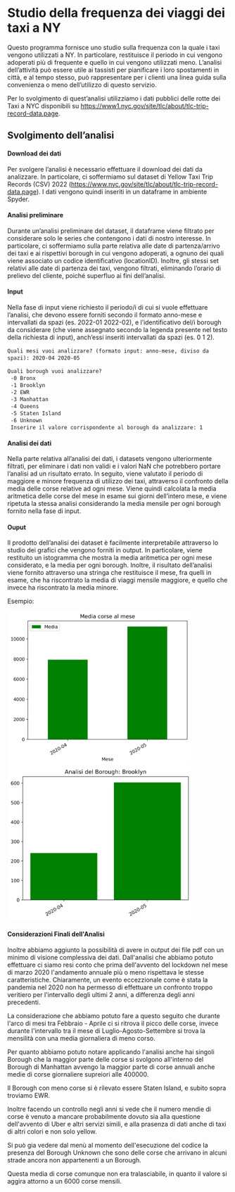 # Studio della frequenza dei viaggi dei taxi a NY

Questo programma fornisce uno studio sulla frequenza con la quale i taxi vengono utilizzati a NY. In particolare, restituisce il periodo in cui vengono adoperati più di frequente e quello in cui vengono utilizzati meno. 
L’analisi dell’attività può essere utile ai tassisti per pianificare i loro spostamenti in città, e al tempo stesso, può rappresentare per i clienti una linea guida sulla convenienza o meno dell’utilizzo di questo servizio. 

Per lo svolgimento di quest’analisi utilizziamo i dati pubblici delle rotte dei Taxi a NYC disponibili su https://www1.nyc.gov/site/tlc/about/tlc-trip-record-data.page. 


## Svolgimento dell’analisi

#### Download dei dati

Per svolgere l’analisi è necessario effettuare il download dei dati da analizzare. In particolare, ci soffermiamo sul dataset di Yellow Taxi Trip Records (CSV) 2022 (https://www.nyc.gov/site/tlc/about/tlc-trip-record-data.page).
I dati vengono quindi inseriti in un dataframe in ambiente Spyder. 

#### Analisi preliminare

Durante un’analisi preliminare del dataset, il dataframe viene filtrato per considerare solo le series che contengono i dati di nostro interesse. In particolare, ci soffermiamo sulla parte relativa alle date di partenza/arrivo dei taxi e ai rispettivi borough in cui vengono adoperati, a ognuno dei quali viene associato un codice identificativo (locationID). Inoltre, gli stessi set relativi alle date di partenza dei taxi, vengono filtrati, eliminando l’orario di prelievo del cliente, poiché superfluo ai fini dell’analisi. 


#### Input

Nella fase di input viene richiesto il periodo/i di cui si vuole effettuare l’analisi, che devono essere forniti secondo il formato anno-mese e intervallati da spazi (es. 2022-01 2022-02), e l’identificativo del/i borough da considerare (che viene assegnato secondo la legenda presente nel testo della richiesta di input), anch’essi inseriti intervallati da spazi (es. 0 1 2).

```
Quali mesi vuoi analizzare? (formato input: anno-mese, diviso da spazi): 2020-04 2020-05
```
```
Quali borough vuoi analizzare?
 -0 Bronx
 -1 Brooklyn
 -2 EWR
 -3 Manhattan
 -4 Queens
 -5 Staten Island
 -6 Unknown
 Inserire il valore corrispondente al borough da analizzare: 1 
 ```
 
#### Analisi dei dati

Nella parte relativa all’analisi dei dati, i datasets vengono ulteriormente filtrati, per eliminare i dati non validi e i valori NaN che potrebbero portare l’analisi ad un risultato errato.
In seguito, viene valutato il periodo di maggiore e minore frequenza di utilizzo dei taxi, attraverso il confronto della media delle corse relative ad ogni mese. 
Viene quindi calcolata la media aritmetica delle corse del mese in esame sui giorni dell’intero mese, e viene ripetuta la stessa analisi considerando la media mensile per ogni borough fornito nella fase di input. 

#### Ouput

Il prodotto dell’analisi dei dataset è facilmente interpretabile attraverso lo studio dei grafici che vengono forniti in output. In particolare, viene restituito un istogramma che mostra la media aritmetica per ogni mese considerato, e la media per ogni borough.
Inoltre, il risultato dell’analisi viene fornito attraverso una stringa che restituisce il mese, fra quelli in esame, che ha riscontrato la media di viaggi mensile maggiore, e quello che invece ha riscontrato la media minore.

Esempio:

<img alt="il seguente output mostra l&#39;intera città di NY" height="350" src="./data/img/ConfrontoMesiNy.png" title="Output Su Ny"/>
<img alt="il seguente output mostra solo il borough di Broklyn" height="350" src="./data/img/Brooklyn.png" title="Output Borough Brooklyn"/>


#### Considerazioni Finali dell'Analisi
Inoltre abbiamo aggiunto la possibilità di avere in output dei file pdf con un minimo di visione complessiva dei dati.
Dall'analisi che abbiamo potuto effettuare ci siamo resi conto che prima dell'avvento del lockdown nel mese di marzo 2020 l'andamento annuale più o meno rispettava le stesse caratteristiche. 
Chiaramente, un evento eccezzionale come è stata la pandemia nel 2020 non ha permesso di effettuare un confronto troppo veritiero per l'intervallo degli ultimi 2 anni, a differenza degli anni precedenti.

La considerazione che abbiamo potuto fare a questo seguito che durante l'arco di mesi tra Febbraio - Aprile ci si ritrova il picco delle corse, invece durante l'intervallo tra il mese di Luglio-Agosto-Settembre si trova la mensilità con una media giornaliera di meno corso.

Per quanto abbiamo potuto notare applicando l'analisi anche hai singoli Borough che la maggior parte delle corse si svolgono all'interno del Borough di Manhattan avvengo la maggior parte di corse annuali anche medie di corse giornaliere supreiori alle 400000.

Il Borough con meno corse si è rilevato essere Staten Island, e subito sopra troviamo EWR.

Inoltre facendo un controllo negli anni si vede che il numero mendie di corse è venuto a mancare probabilmente dovuto sia alla questione dell'avvento di Uber e altri servizi simili, e alla prasenza di dati anche di taxi di altri colori e non solo yellow.

Si può gia vedere dal menù al momento dell'esecuzione del codice la presenza del Borough Unknown che sono delle corse che arrivano in alcuni strade ancora non appartenenti a un Borough.

Questa media di corse comunque non era tralasciabile, in quanto il valore si aggira attorno a un 6000 corse mensili. 

